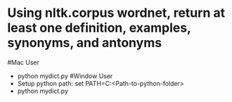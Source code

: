 # Using nltk.corpus wordnet, return at least one definition, examples, synonyms, and antonyms 
#Mac User
- python mydict.py <search-word>
#Window User
- Setup python path: set PATH=C:\<Path-to-python-folder>
- python mydict.py <search-word>
